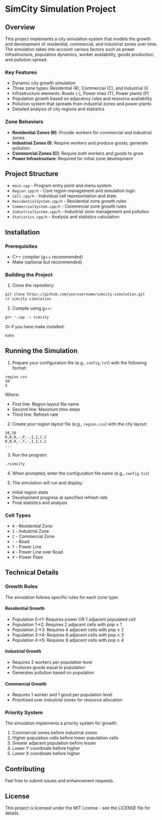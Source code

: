 # SimCity Simulation Project

## Overview
This project implements a city simulation system that models the growth and development of residential, commercial, and industrial zones over time. The simulation takes into account various factors such as power infrastructure, population dynamics, worker availability, goods production, and pollution spread.

### Key Features
- Dynamic city growth simulation
- Three zone types: Residential (R), Commercial (C), and Industrial (I)
- Infrastructure elements: Roads (-), Power lines (T), Power plants (P)
- Population growth based on adjacency rules and resource availability
- Pollution system that spreads from industrial zones and power plants
- Detailed analysis of city regions and statistics

### Zone Behaviors
- **Residential Zones (R)**: Provide workers for commercial and industrial zones
- **Industrial Zones (I)**: Require workers and produce goods, generate pollution
- **Commercial Zones (C)**: Require both workers and goods to grow
- **Power Infrastructure**: Required for initial zone development

## Project Structure
- `main.cpp` - Program entry point and menu system
- `Region.cpp/h` - Core region management and simulation logic
- `Cell.cpp/h` - Individual cell representation and state
- `ResidentialSystem.cpp/h` - Residential zone growth rules
- `CommercialSystem.cpp/h` - Commercial zone growth rules
- `IndustrialSystem.cpp/h` - Industrial zone management and pollution
- `Statistics.cpp/h` - Analysis and statistics calculation

## Installation

### Prerequisites
- C++ compiler (g++ recommended)
- Make (optional but recommended)

### Building the Project

1. Clone the repository:
```bash
git clone https://github.com/yourusername/simcity-simulation.git
cd simcity-simulation
```

2. Compile using g++:
```bash
g++ *.cpp -o simcity 
```

Or if you have make installed:
```bash
make
```

## Running the Simulation

1. Prepare your configuration file (e.g., `config.txt`) with the following format:
```
region.csv
50
5
```
Where:
- First line: Region layout file name
- Second line: Maximum time steps
- Third line: Refresh rate

2. Create your region layout file (e.g., `region.csv`) with the city layout:
```
10,10
R,R,R,-,P,-,I,I,C,C
R,R,R,-,T,-,I,I,C,C
...
```

3. Run the program:
```bash
./simcity
```

4. When prompted, enter the configuration file name (e.g., `config.txt`)

5. The simulation will run and display:
- Initial region state
- Development progress at specified refresh rate
- Final statistics and analysis

### Cell Types
- `R` - Residential Zone
- `I` - Industrial Zone
- `C` - Commercial Zone
- `-` - Road
- `T` - Power Line
- `#` - Power Line over Road
- `P` - Power Plant

## Technical Details

### Growth Rules
The simulation follows specific rules for each zone type:

#### Residential Growth
- Population 0→1: Requires power OR 1 adjacent populated cell
- Population 1→2: Requires 2 adjacent cells with pop ≥ 1
- Population 2→3: Requires 4 adjacent cells with pop ≥ 2
- Population 3→4: Requires 6 adjacent cells with pop ≥ 3
- Population 4→5: Requires 8 adjacent cells with pop ≥ 4

#### Industrial Growth
- Requires 2 workers per population level
- Produces goods equal to population
- Generates pollution based on population

#### Commercial Growth
- Requires 1 worker and 1 good per population level
- Prioritized over industrial zones for resource allocation

### Priority System
The simulation implements a priority system for growth:
1. Commercial zones before industrial zones
2. Higher population cells before lower population cells
3. Greater adjacent population before lesser
4. Lower Y coordinate before higher
5. Lower X coordinate before higher

## Contributing
Feel free to submit issues and enhancement requests.

## License
This project is licensed under the MIT License - see the LICENSE file for details.
